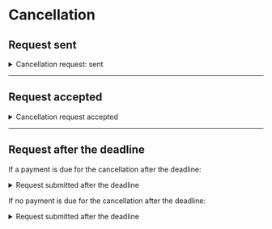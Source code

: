 # Cancellation

## Request sent

<details>

<summary>Cancellation request: sent</summary>

**🖋 Title of the message:** We have received your cancellation request

🗒 **Text of the message**: 

We have received your  <mark style="color:purple;">{object}</mark> cancellation request for the service.

For more information, \[visit this website](URL).

**🪄 Button**: n/a

***

**Recipients:** Citizens who have submitted a cancellation request.

**When to send it:** When the citizen sends a cancellation request.

**User story:** As a citizen, I want to receive communications about the status of my request.

</details>

***

## Request accepted 

<details>

<summary>Cancellation request accepted</summary>

**🖋 Title of the message:** You have canceled <mark style="color:purple;">{object}</mark>

🗒 **Text of the message**: 

Your cancellation request for <mark style="color:purple;">{object}</mark> for the service has been accepted.

For more information, \[visit this website](URL).

**🪄 Button**: n/a

***

**Recipients:** Citizens who have submitted a cancellation request

**When to send it:** When the cancellation request is accepted by the institution

**User story:** As a citizen, I want to receive communications about the outcome of my request

</details>

***

## Request after the deadline

If a payment is due for the cancellation after the deadline: 

<details>

<summary>Request submitted after the deadline</summary>

🖋 **Title of the message**: You have a new payment notice

🗒 **Text of the message**: 

There is a payment notice for \<first and last name> regarding \<reason>.  

**Amount due**: €\<00.00> 

**Deadline**: \<dd/mm/yyyy>  

You can pay directly in-app by pressing “See notice”, or using all the payment channels of the pagoPA platform and the other payment methods offered by the Creditor.

If you have already made the payment, ignore this message.

For more information or if you need assistance, contact us using the channels located on the service tab.

🪄 **Button**: See notice

***

**Recipients:** Citizens who have submitted a cancellation request.

**When to send it:** When the cancellation request is accepted by the institution but after the set deadline.

**User story:** As a citizen, I want to receive communications about the outcome of my request.

</details>

If no payment is due for the cancellation after the deadline: 

<details>

<summary>Request submitted after the deadline</summary>

🖋 **Title of the message**: You have canceled <mark style="color:purple;">{object}</mark>

🗒 **Text of the message**: 

Your cancellation request for <mark style="color:purple;">{object}</mark> for the service has been accepted, but after the set deadline.

For more information, \[visit this website](URL).

**🪄 Button**: n/a

***

**Recipients:** Citizens who have submitted a cancellation request.

**When to send it:** When the cancellation request is accepted by the institution but after the set deadline.

**User story:** As a citizen, I want to receive communications about the outcome of my request.

</details>

